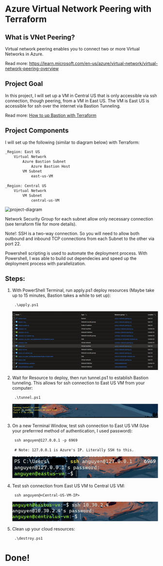 # Azure Virtual Network Peering with Terraform

## What is VNet Peering?

Virtual network peering enables you to connect two or more Virtual Networks in Azure.

Read more: https://learn.microsoft.com/en-us/azure/virtual-network/virtual-network-peering-overview

## Project Goal

In this project, I will set up a VM in Central US that is only accessible via ssh connection, though peering, from a VM in East US. The VM is East US is accessible for ssh over the internet via Bastion Tunneling.

Read more:
[How to up Bastion with Terraform](https://github.com/antnguyen72/Personal-Projects/tree/main/Cloud/Azure/azure-bastion)

## Project Components

I will set up the following (similar to diagram below) with Terraform:

    _Region: East US
        Virtual Network
            Azure Bastion Subnet
                Azure Bastion Host
            VM Subnet
                east-us-VM
    
    _Region: Central US
        Virtual Network
            VM Subnet
                central-us-VM

![project-diagram](https://learn.microsoft.com/en-us/azure/virtual-network/media/tutorial-connect-virtual-networks-portal/resources-diagram.png)

Network Security Group for each subnet allow only necessary connection (see terraform file for more details).

Note!: SSH is a two-way connection. So you will need to allow both outbound and inbound TCP connections from each Subnet to the other via port 22.

Powershell scripting is used to automate the deployment process. With Powershell, I was able to build out dependecies and speed up the deployment process with parallelization.

## Steps:

1. With PowerShell Terminal, run apply.ps1 deploy resources (Maybe take up to 15 minutes, Bastion takes a while to set up):
    
        .\apply.ps1

    ![resources](./pics/resources.png)

2. Wait for Resource to deploy, then run tunnel.ps1 to establish Bastion tunneling. This allows for ssh connection to East US VM from your computer:

        .\tunnel.ps1
    
    ![peering](./pics/peering.png)

3. On a new Terminal Window, test ssh connection to East US VM (Use your preferrred method of authentication, I used password):

        ssh anguyen@127.0.0.1 -p 6969

        # Note: 127.0.0.1 is Azure's IP. Literally SSH to this.
    
    ![east-us-vm-ssh-success](./pics/eastus%20ssh.png)

4. Test ssh connection from East US VM to Central US VM:

        ssh anguyen@<Central-US-VM-IP>
    
    ![central-us-vm-ssh-sucess](./pics/centralus%20ssh.png)

5. Clean up your cloud resources:

        .\destroy.ps1
    
    

# Done!
